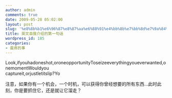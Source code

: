 ```yaml
---
author: admin
comments: true
date: 2009-05-28 05:02:00
layout: post
slug: '%e8%8b%b1%e6%96%87%e8%87%aa%e6%88%91%e4%bb%8b%e7%bb%8d%e7%9a%84%e7%ac%ac%e4%b8%80%e5%8f%a5%e8%af%9d'
title: 英文自我介绍的第一句话
wordpress_id: 185
categories:
- 蛋疼的事
---
```


Look,ifyouhadoneshot,oroneopportunityToseizeeverythingyoueverwanted,onemomentWouldyou  
captureit,orjustletitslip?Yo  
  
注意，如果你有一个机会，一个时机，可以获得你曾经想要的所有东西…此时此刻，你是要抓住它，还是就让它溜走？  

